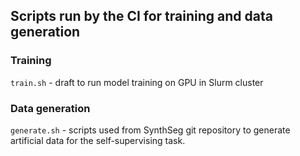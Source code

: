 ## Scripts run by the CI for training and data generation

### Training
`train.sh` - draft to run model training on GPU in Slurm cluster

### Data generation
`generate.sh` - scripts used from SynthSeg git repository to generate artificial data for the self-supervising task.

